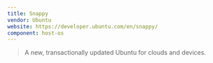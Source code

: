 ```yaml
---
title: Snappy
vendor: Ubuntu
website: https://developer.ubuntu.com/en/snappy/
component: host-os
---
```

> A new, transactionally updated Ubuntu for clouds and devices.
